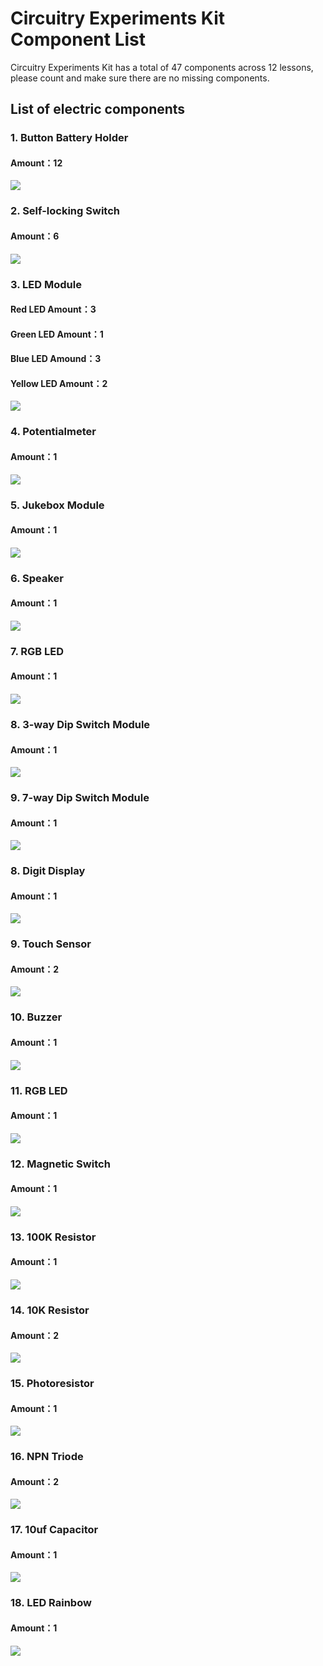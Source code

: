 # Circuitry Experiments Kit Component List

Circuitry Experiments Kit has a total of 47 components across 12 lessons, please count and make sure there are no missing components.

## List of electric components

### 1. Button Battery Holder

#### Amount：12

![](images/2032cell.jpg)

### 2. Self-locking Switch

#### Amount：6

![](images/switch.jpg)

### 3. LED Module

#### Red LED Amount：3
#### Green LED Amount：1
#### Blue LED Amound：3
#### Yellow LED Amount：2

![](images/greenled.jpg)

### 4. Potentialmeter

#### Amount：1

![](images/potentialmeter.jpg)

### 5. Jukebox Module

#### Amount：1

![](images/music.jpg)

### 6. Speaker

#### Amount：1

![](images/speaker.jpg)

### 7. RGB LED

#### Amount：1

![](images/rgb.png)

### 8. 3-way Dip Switch Module

#### Amount：1

![](images/3digit.jpg)

### 9. 7-way Dip Switch Module

#### Amount：1

![](images/7digit.jpg)

### 8. Digit Display

#### Amount：1

![](images/number.jpg)

### 9. Touch Sensor

#### Amount：2

![](images/button.jpg)

### 10. Buzzer

#### Amount：1

![](images/buzzer.jpg)

### 11. RGB LED

#### Amount：1

![](images/colorled.jpg)

### 12. Magnetic Switch

#### Amount：1

![](images/reed.jpg)

### 13. 100K Resistor

#### Amount：1

![](images/100k.jpg)

### 14. 10K Resistor

#### Amount：2

![](images/10k.jpg)

### 15. Photoresistor

#### Amount：1

![](images/lightsensor.jpg)

### 16. NPN Triode

#### Amount：2

![](images/npn.jpg)

### 17. 10uf Capacitor

#### Amount：1

![](images/capacitor.jpg)

### 18. LED Rainbow

#### Amount：1

![](images/rainbow.jpg)